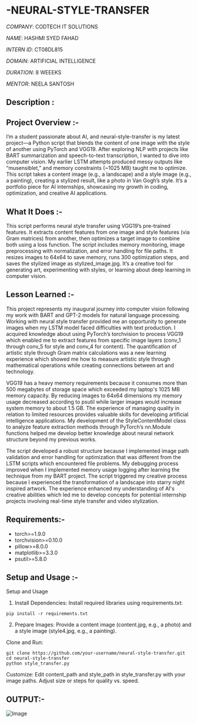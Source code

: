 # -NEURAL-STYLE-TRANSFER

*COMPANY*: CODTECH IT SOLUTIONS

*NAME*: HASHMI SYED FAHAD

*INTERN ID*: CT08DL815

*DOMAIN*: ARTIFICIAL INTELLIGENCE

*DURATION*: 8 WEEEKS

*MENTOR*: NEELA SANTOSH



## Description :

## Project Overview :-

I’m a student passionate about AI, and neural-style-transfer is my latest project—a Python script that blends the content of one image with the style of another using PyTorch and VGG19. After exploring NLP with projects like BART summarization and speech-to-text transcription, I wanted to dive into computer vision. My earlier LSTM attempts produced messy outputs like “musensiblet,” and memory constraints (~1025 MB) taught me to optimize. This script takes a content image (e.g., a landscape) and a style image (e.g., a painting), creating a stylized result, like a photo in Van Gogh’s style. It’s a portfolio piece for AI internships, showcasing my growth in coding, optimization, and creative AI applications.


## What It Does :-

This script performs neural style transfer using VGG19’s pre-trained features. It extracts content features from one image and style features (via Gram matrices) from another, then optimizes a target image to combine both using a loss function. The script includes memory monitoring, image preprocessing with normalization, and error handling for file paths. It resizes images to 64x64 to save memory, runs 300 optimization steps, and saves the stylized image as stylized_image.jpg. It’s a creative tool for generating art, experimenting with styles, or learning about deep learning in computer vision.


## Lesson Learned :-

This project represents my inaugural journey into computer vision following my work with BART and GPT-2  models for natural language processing. Working with neural style transfer provided me an opportunity to generate images when  my LSTM model faced difficulties with text production. I acquired knowledge about using PyTorch’s torchvision to  process VGG19 which enabled me to extract features from specific image layers (conv_1 through conv_5  for style and conv_4 for content). The quantification of artistic style through Gram matrix calculations was  a new learning experience which showed me how to measure artistic style through mathematical operations while creating connections between art  and technology.

VGG19 has a heavy memory requirements because it consumes more than 500 megabytes  of storage space which exceeded my laptop's 1025 MB memory capacity. By reducing images to 64x64  dimensions my memory usage decreased according to psutil while larger images would increase system memory to about  1.5 GB. The experience of managing quality in relation to limited resources provides valuable skills for developing artificial  intelligence applications. My development of the StyleContentModel class to analyze feature extraction methods through PyTorch’s  nn.Module functions helped me develop better knowledge about neural network structure beyond my previous works.

The script developed a robust structure because I implemented image path validation and error handling for optimization that was  different from the LSTM scripts which encountered file problems. My debugging process improved when I implemented memory usage logging after learning the technique from my BART project. The script triggered my creative process because I experienced the transformation of a landscape into starry night  inspired artwork. The experience enhanced my understanding of AI's creative abilities which led me to develop concepts for potential  internship projects involving real-time style transfer and video stylization.


## Requirements:-

- torch>=1.9.0 
- torchvision>=0.10.0 
- pillow>=8.0.0 
- matplotlib>=3.3.0
- psutil>=5.8.0


## Setup and Usage :-

Setup and Usage





1. Install Dependencies: Install required libraries using requirements.txt:

```
pip install -r requirements.txt

```

2. Prepare Images: Provide a content image (content.jpg, e.g., a photo) and a style image (style4.jpg, e.g., a painting).



Clone and Run:

```
git clone https://github.com/your-username/neural-style-transfer.git
cd neural-style-transfer
python style_transfer.py

```

Customize: Edit content_path and style_path in style_transfer.py with your image paths. Adjust size or steps for quality vs. speed.


## OUTPUT:-

![Image](https://github.com/user-attachments/assets/b5807e67-97c7-4830-be47-c5a446a4dd09)

